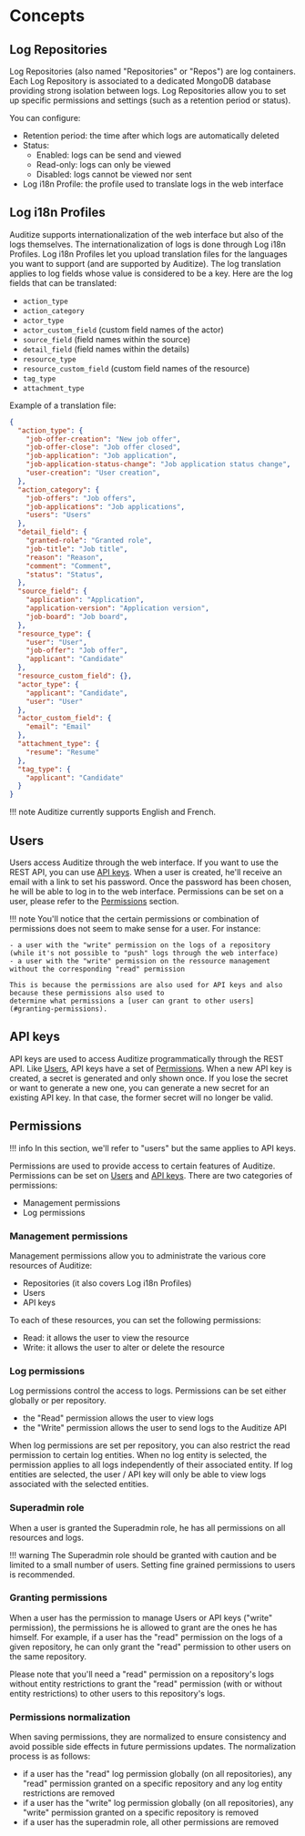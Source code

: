 # Concepts

## Log Repositories

Log Repositories (also named "Repositories" or "Repos") are log containers. Each Log Repository is associated to a dedicated MongoDB database providing strong isolation between logs. Log Repositories allow you to set up specific permissions and settings (such as a retention period or status).

You can configure:

- Retention period: the time after which logs are automatically deleted
- Status:
    - Enabled: logs can be send and viewed
    - Read-only: logs can only be viewed
    - Disabled: logs cannot be viewed nor sent
- Log i18n Profile: the profile used to translate logs in the web interface

## Log i18n Profiles

Auditize supports internationalization of the web interface but also of the logs themselves. The internationalization of logs is done through Log i18n Profiles. Log i18n Profiles let you upload translation files for the languages you want to support (and are supported by Auditize).
The log translation applies to log fields whose value is considered to be a key. Here are the log fields that can be translated:

- `action_type`
- `action_category`
- `actor_type`
- `actor_custom_field` (custom field names of the actor)
- `source_field` (field names within the source)
- `detail_field` (field names within the details)
- `resource_type`
- `resource_custom_field` (custom field names of the resource)
- `tag_type`
- `attachment_type`

Example of a translation file:

```json
{
  "action_type": {
    "job-offer-creation": "New job offer",
    "job-offer-close": "Job offer closed",
    "job-application": "Job application",
    "job-application-status-change": "Job application status change",
    "user-creation": "User creation",
  },
  "action_category": {
    "job-offers": "Job offers",
    "job-applications": "Job applications",
    "users": "Users"
  },
  "detail_field": {
    "granted-role": "Granted role",
    "job-title": "Job title",
    "reason": "Reason",
    "comment": "Comment",
    "status": "Status",
  },
  "source_field": {
    "application": "Application",
    "application-version": "Application version",
    "job-board": "Job board",
  },
  "resource_type": {
    "user": "User",
    "job-offer": "Job offer",
    "applicant": "Candidate"
  },
  "resource_custom_field": {},
  "actor_type": {
    "applicant": "Candidate",
    "user": "User"
  },
  "actor_custom_field": {
    "email": "Email"
  },
  "attachment_type": {
    "resume": "Resume"
  },
  "tag_type": {
    "applicant": "Candidate"
  }
}
```

!!! note
    Auditize currently supports English and French.


## Users

Users access Auditize through the web interface. If you want to use the REST API, you can use [API keys](#api-keys).
When a user is created, he'll receive an email with a link to set his password. Once the password has been chosen, he will be able to log in to the web interface. Permissions can be set on a user, please refer to the [Permissions](#permissions) section.

!!! note
    You'll notice that the certain permissions or combination of permissions does not seem to make sense for a user. For instance:
    
    - a user with the "write" permission on the logs of a repository (while it's not possible to "push" logs through the web interface)
    - a user with the "write" permission on the ressource management without the corresponding "read" permission

    This is because the permissions are also used for API keys and also because these permissions also used to 
    determine what permissions a [user can grant to other users](#granting-permissions).


## API keys

API keys are used to access Auditize programmatically through the REST API. Like [Users](#users), API keys have a set of [Permissions](#permissions). When a new API key is created, a secret is generated and only shown once. If you lose the secret or want to generate a new one, you can generate a new secret for an existing API key. In that case, the former secret will no longer be valid.

## Permissions

!!! info
    In this section, we'll refer to "users" but the same applies to API keys.

Permissions are used to provide access to certain features of Auditize. Permissions can be set on [Users](#users) and [API keys](#api-keys). There are two categories of permissions:

- Management permissions
- Log permissions


### Management permissions

Management permissions allow you to administrate the various core resources of Auditize:

- Repositories (it also covers Log i18n Profiles)
- Users
- API keys

To each of these resources, you can set the following permissions:

- Read: it allows the user to view the resource
- Write: it allows the user to alter or delete the resource


### Log permissions

Log permissions control the access to logs. Permissions can be set either globally or per repository.

- the "Read" permission allows the user to view logs
- the "Write" permission allows the user to send logs to the Auditize API

When log permissions are set per repository, you can also restrict the read permission to certain log entities. When no log entity is selected, the permission applies to all logs independently of their associated entity. If log entities are selected, the user / API key will only be able to view logs associated with the selected entities.


### Superadmin role

When a user is granted the Superadmin role, he has all permissions on all resources and logs.

!!! warning
    The Superadmin role should be granted with caution and be limited to a small number of users. Setting fine grained permissions to users is recommended.


### Granting permissions

When a user has the permission to manage Users or API keys ("write" permission), the permissions he is allowed to grant are the ones he has himself. For example, if a user has the "read" permission on the logs of a given repository, he can only grant the "read" permission to other users on the same repository.

Please note that you'll need a "read" permission on a repository's logs without entity restrictions to grant the "read" permission (with or without entity restrictions) to other users to this repository's logs.


### Permissions normalization

When saving permissions, they are normalized to ensure consistency and avoid possible side effects in future permissions updates. The normalization process is as follows:

- if a user has the "read" log permission globally (on all repositories), any "read" permission granted on a specific repository and any log entity restrictions are removed
- if a user has the "write" log permission globally (on all repositories), any "write" permission granted on a specific repository is removed
- if a user has the superadmin role, all other permissions are removed
